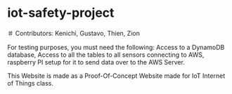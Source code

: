 # iot-safety-project

＃ Contributors: Kenichi, Gustavo, Thien, Zion

For testing purposes, you must need the following: Access to a DynamoDB database, Access to all the tables to all sensors connecting to AWS, raspberry PI setup for it to send data over to the AWS Server.

This Website is made as a Proof-Of-Concept Website made for IoT Internet of Things class.
